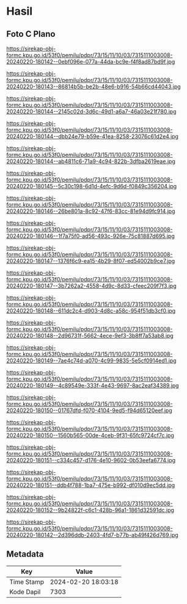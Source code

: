 # Hasil

## Foto C Plano

https://sirekap-obj-formc.kpu.go.id/53f0/pemilu/pdpr/73/15/11/10/03/7315111003008-20240220-180142--0ebf096e-077a-44da-bc9e-f4f8ad87bd9f.jpg

https://sirekap-obj-formc.kpu.go.id/53f0/pemilu/pdpr/73/15/11/10/03/7315111003008-20240220-180143--86814b5b-be2b-48e6-b916-54b66cd44043.jpg

https://sirekap-obj-formc.kpu.go.id/53f0/pemilu/pdpr/73/15/11/10/03/7315111003008-20240220-180144--2145c02d-3d6c-49d1-a6a7-46a03e21f780.jpg

https://sirekap-obj-formc.kpu.go.id/53f0/pemilu/pdpr/73/15/11/10/03/7315111003008-20240220-180144--dbb24e79-b59e-41ea-8258-23076c61d2e4.jpg

https://sirekap-obj-formc.kpu.go.id/53f0/pemilu/pdpr/73/15/11/10/03/7315111003008-20240220-180144--ab4811c6-71a9-4c94-822b-3dfba2619eae.jpg

https://sirekap-obj-formc.kpu.go.id/53f0/pemilu/pdpr/73/15/11/10/03/7315111003008-20240220-180145--5c30c198-6d1d-4efc-9d6d-f0849c356204.jpg

https://sirekap-obj-formc.kpu.go.id/53f0/pemilu/pdpr/73/15/11/10/03/7315111003008-20240220-180146--26be801a-8c92-47f6-83cc-81e94d9fc914.jpg

https://sirekap-obj-formc.kpu.go.id/53f0/pemilu/pdpr/73/15/11/10/03/7315111003008-20240220-180146--1f7a75f0-ad56-493c-926e-75c81887d695.jpg

https://sirekap-obj-formc.kpu.go.id/53f0/pemilu/pdpr/73/15/11/10/03/7315111003008-20240220-180147--1376f6c9-ea15-4b29-8f07-ed54002b9ce7.jpg

https://sirekap-obj-formc.kpu.go.id/53f0/pemilu/pdpr/73/15/11/10/03/7315111003008-20240220-180147--3b7262a2-4558-4d9c-8d33-cfeec209f7f3.jpg

https://sirekap-obj-formc.kpu.go.id/53f0/pemilu/pdpr/73/15/11/10/03/7315111003008-20240220-180148--611dc2c4-d903-4d8c-a58c-954f51db3cf0.jpg

https://sirekap-obj-formc.kpu.go.id/53f0/pemilu/pdpr/73/15/11/10/03/7315111003008-20240220-180148--2d96731f-5662-4ece-9ef3-3b8ff7a53ab8.jpg

https://sirekap-obj-formc.kpu.go.id/53f0/pemilu/pdpr/73/15/11/10/03/7315111003008-20240220-180149--7ae4c74d-a070-4c99-9835-5e5cf0914ed1.jpg

https://sirekap-obj-formc.kpu.go.id/53f0/pemilu/pdpr/73/15/11/10/03/7315111003008-20240220-180149--4c89549e-333f-4e43-9697-8ac2eaf34389.jpg

https://sirekap-obj-formc.kpu.go.id/53f0/pemilu/pdpr/73/15/11/10/03/7315111003008-20240220-180150--01767dfd-f070-4104-9ed5-f94d65120eef.jpg

https://sirekap-obj-formc.kpu.go.id/53f0/pemilu/pdpr/73/15/11/10/03/7315111003008-20240220-180150--1560b565-00de-4ceb-9f31-65fc9724cf7c.jpg

https://sirekap-obj-formc.kpu.go.id/53f0/pemilu/pdpr/73/15/11/10/03/7315111003008-20240220-180151--c334c457-d176-4e10-9602-0b53eefa6774.jpg

https://sirekap-obj-formc.kpu.go.id/53f0/pemilu/pdpr/73/15/11/10/03/7315111003008-20240220-180151--ddb4f788-1ba7-475e-b992-df010d9ec5dd.jpg

https://sirekap-obj-formc.kpu.go.id/53f0/pemilu/pdpr/73/15/11/10/03/7315111003008-20240220-180152--9b24822f-c6c1-428b-96a1-1861d32591dc.jpg

https://sirekap-obj-formc.kpu.go.id/53f0/pemilu/pdpr/73/15/11/10/03/7315111003008-20240220-180142--2d396ddb-2403-4fd7-b77b-ab49f426d769.jpg


## Metadata

| Key        | Value               |
| ---------- | ------------------- |
| Time Stamp | 2024-02-20 18:03:18 |
| Kode Dapil | 7303                |



